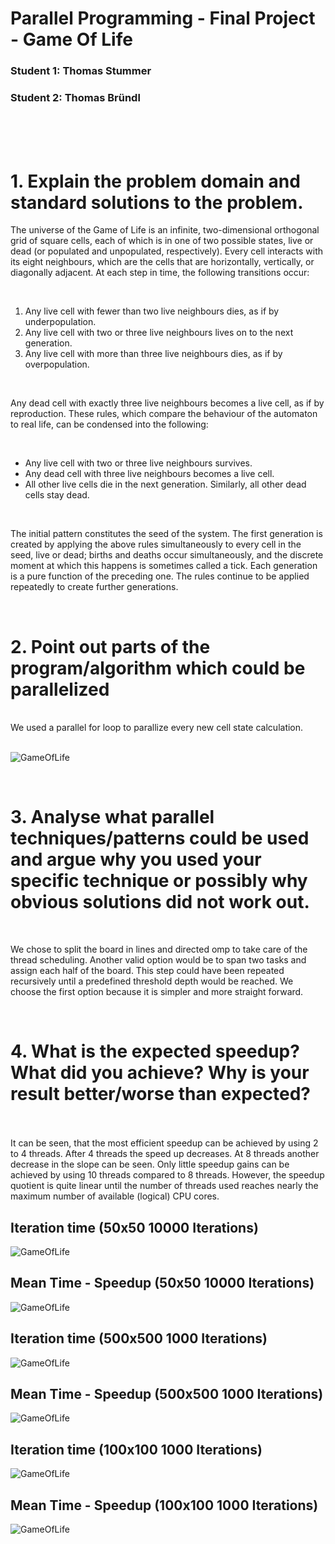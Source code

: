 # Parallel Programming - Final Project - Game Of Life

### Student 1: Thomas Stummer

### Student 2: Thomas Bründl

<br/>
<br/>
<br/>

# 1. Explain the problem domain and standard solutions to the problem.

The universe of the Game of Life is an infinite, two-dimensional orthogonal grid of square cells, each of which is in one of two possible states, live or dead (or populated and unpopulated, respectively). Every cell interacts with its eight neighbours, which are the cells that are horizontally, vertically, or diagonally adjacent. At each step in time, the following transitions occur:

<br>

1. Any live cell with fewer than two live neighbours dies, as if by underpopulation.
2. Any live cell with two or three live neighbours lives on to the next generation.
3. Any live cell with more than three live neighbours dies, as if by overpopulation.

<br>

Any dead cell with exactly three live neighbours becomes a live cell, as if by reproduction.
These rules, which compare the behaviour of the automaton to real life, can be condensed into the following:

<br>

- Any live cell with two or three live neighbours survives.
- Any dead cell with three live neighbours becomes a live cell.
- All other live cells die in the next generation. Similarly, all other dead cells stay dead.

<br>

The initial pattern constitutes the seed of the system. The first generation is created by applying the above rules simultaneously to every cell in the seed, live or dead; births and deaths occur simultaneously, and the discrete moment at which this happens is sometimes called a tick. Each generation is a pure function of the preceding one. The rules continue to be applied repeatedly to create further generations.

<br/>

<div style="page-break-after: always"></div>

# 2. Point out parts of the program/algorithm which could be parallelized

<br/>
We used a parallel for loop to parallize every new cell state calculation.

<br/>
<br/>

![GameOfLife](./images/screenshot/what_can_be_parallized.PNG)

<br/>

# 3. Analyse what parallel techniques/patterns could be used and argue why you used your specific technique or possibly why obvious solutions did not work out.

<br/>

We chose to split the board in lines and directed omp to take care of the thread scheduling.
Another valid option would be to span two tasks and assign each half of the board. This step could have been repeated recursively until a predefined threshold depth would be reached. We choose the first option because it is simpler and more straight forward.

<br/>

# 4. What is the expected speedup? What did you achieve? Why is your result better/worse than expected?

<br/><br/>
It can be seen, that the most efficient speedup can be achieved by using 2 to 4 threads. After 4 threads the speed up decreases. At 8 threads another decrease in the slope can be seen. Only little speedup gains can be achieved by using 10 threads compared to 8 threads. However, the speedup quotient is quite linear until the number of threads used reaches nearly the maximum number of available (logical) CPU cores.

<div style="page-break-after: always"></div>

## Iteration time (50x50 10000 Iterations)

![GameOfLife](./images/screenshot/50x50_10000_iterations_new.PNG)

## Mean Time - Speedup (50x50 10000 Iterations)

![GameOfLife](./images/screenshot/50x50_10000_iterations_Threads_speedUp_new.PNG)

<div style="page-break-after: always"></div>

## Iteration time (500x500 1000 Iterations)

![GameOfLife](./images/screenshot/500x500_1000_iterations_new.PNG)

## Mean Time - Speedup (500x500 1000 Iterations)

![GameOfLife](./images/screenshot/500x500_1000_iterations_Threads_speedUp_new.PNG)

<div style="page-break-after: always"></div>

## Iteration time (100x100 1000 Iterations)

![GameOfLife](./images/screenshot/100x100_1000_iterations_new.PNG)

## Mean Time - Speedup (100x100 1000 Iterations)

![GameOfLife](./images/screenshot/100x100_1000_iterations_Threads_speedUp_new.PNG)

<br>
